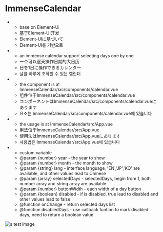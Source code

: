 # ImmenseCalendar
*   
  * base on Element-UI
  * 基于Element-UI开发
  * Element-UIに基づいて
  * Element-UI를 기반으로
*   
  * an immense calendar support selecting days one by one
  * 一个可以逐天操作日期的大日历
  * 日を1日に操作できるカレンダー
  * 날를 하루에 조작할 수 있는 캘린더
*   
  * the component is at ImmenseCalendar/src/components/calendar.vue
  * 组件位于ImmenseCalendar/src/components/calendar.vue
  * コンポーネントはImmenseCalendar/src/components/calendar.vueにあります
  * 요소는 ImmenseCalendar/src/components/calendar.vue에 있습니다
*   
  * the usage is at ImmenseCalendar/src/App.vue
  * 用法位于ImmenseCalendar/src/App.vue
  * 使用法はImmenseCalendar/src/App.vueにあります
  * 사용법은 ImmenseCalendar/src/App.vue에 있습니다
*   
  * custom variable
  * @param {number} year - the year to show
  * @param {number} month - the month to show
  * @param {string} lang - interface language, 'EN','JP','KO' are available, and other values lead to Chinese
  * @param {array} selectedDays - selectedDays, begin from 1, both number array and string array are available
  * @param {number} buttonWidth - each width of a day button
  * @param {boolean} disabled - if is disabled, true lead to disabled and other values lead to false
  * @function onChange - return selected days list
  * @function disabledDays - use callback funtion to mark disabled days, need to return a boolean value

![a test image](https://myoctocat.com/assets/images/base-octocat.svg)
